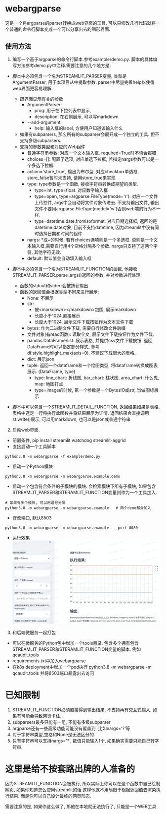 # webargparse

这是一个将argparse的parser转换成web界面的工具, 可以只修改几行代码就将一个普通的命令行脚本变成一个可以分享出去的图形界面.

## 使用方法

1. 编写一个基于argparse的命令行脚本.参考example/demo.py. 脚本的具体编写方法参考demo.py中注释.需要注意的几个地方是:
* 脚本中必须包含一个名为STREAMLIT_PARSER变量, 类型是ArgumentParser, 用于本项目从中提取参数. parser中尽量完善help以使得web界面更容易理解.
    * 跟界面显示有关的参数
        * ArgumentParser:
            * prog: 用于在下拉列表中显示,
            * description: 在右侧展示, 可以写markdown
        * --add-argument:
            * help: 输入框的label, 方便用户知道该输入什么
    * 如果有subparsers, 那么所有的subparser会展开成一个独立的工具. 但不支持多级subparsers.
    * 支持的参数类型和对应的Web组件
        * 普通字符串参数: 对应一个文本输入框.  required=True时不填会报错
        * choices=[]: 配置了选项, 对应单选下拉框, 若指定nargs参数可以是一个多选下拉框.
        * action='store_true', 输出为布尔型, 对应checkbox单选框. store_false暂时未支持, 请用store_true来实现
        * type: type参数是一个函数, 接收字符串转换成期望的类型.
            * type=int, type=float. 对应数字输入框
            * type=open, type=argparse.FileType(mode='r'): 对应一个文件上传控件, args中会自动将文件对象传进去. 不支持输出文件, 输出文件不要用argparse.FileType(model='w')否则web端的行为不一样.
            * type=datetime.date.fromisoformat: 对应日期选择框, 返回的是datetime.date对象, 目前不支持datetime, 因为streamlit中没有同时选择日期和时间的组件
        * nargs: *或+的时候, 若有choices选项则是一个多选框. 否则是一个文本输入框,需要自行用4个空格分隔多个参数. nargs只支持了这两个字符, 其他字符无效.
        * default: 默认值会自动填入输入框
* 脚本中必须包含一个名为STREAMLIT_FUNCTION的函数, 他接收STREAMLIT_PARSER.parse_args()返回的参数, 并对参数进行处理.
    * 函数的stdout和stderr会被捕获输出
    * 函数的返回值会根据类型不同来进行展示:
        * None: 不展示
        * str: 
            * 被&lt;markdown>&lt;/markdown>包围, 展示markdown
            * 长度小于1024,直接展示
            * 长度大于1024, 展示文件下载按钮作为文本文件下载
        * bytes: 作为二进制文件下载, 需要自行修改文件后缀
        * 文件对象(有read函数): 读取全文, 展示文件下载按钮作为文件下载.
        * pandas.DataFrame/list: 展示表格, 并提供csv文件下载按钮. 返回DataFrame时可以指定部分样式, 参考df.style.highlight_max(axis=0). 不建议下载很大的表格.
        * dict: 展示json
        * tuple: 返回一个dataframe和一个绘图类型, 将dataframe转换成图表展示. (DataFrame, type)
            * type: line_chart: 折线图, bar_chart: 柱状图, area_chart: 什么鬼, map: 地图打点
            * type=image的时候, 第一个参数是一个BytesIO或str, 当做图标展示

* 脚本中可以包含一个STREAMLIT_DETAIL_FUNCTION, 返回结果如果是表格, 表格中选定一行将执行此函数并将结果展示为详情. 返回结果会直接调用st.write()展示, 可以用markdown, 也可以是json或普通字符串

2. 启动web界面.
* 前置条件, pip install streamlit watchdog streamlit-aggrid
* 直接启动一个工具脚本
```
python3.8 -m webargparse -f example/demo.py
```
* 启动一个Python模块
```
python3.8 -m webargparse -m webargparse.example.demo
```
* 启动一个包含符合条件的子模块的模块.  会检索模块下所有子模块, 如果包含STREAMLIT_PARSER和STERAMLIT_FUNCTION变量则作为一个工具加入.
```
# 如果有多个模块, 可以用逗号分隔
python3.8 -m webargparse -m webargparse.example   # 两个demo都会加入
```
* 修改端口, 默认8503
```
python3.8 -m webargparse -m webargparse.example  --port 8080
```
* 运行效果
![image](demo.png)


3. 和后端微服务一起打包
* 可以在微服务的Python包中增加一个tools目录, 包含多个拥有包含STREAMLIT_PARSER和STERAMLIT_FUNCTION变量的脚本. 例如qcaudit.tools
* requirements.txt中加入webargparse
* 在k8s deployment中增加一个pod执行 python3.8 -m webargparse -m qcaudit.tools 并将8503端口暴露出去访问

# 已知限制
1. STREAMLIT_FUNCTION必须直接得到输出结果, 不支持再有交互式输入, 如果有可能会导致网页卡住.
2. subparsers最多只能有一组, 不能有多级subparser
3. argparse还有一些高级功能可能没有覆盖到, 比如nargs='?'等
4. 对于字符串类型,空格和None是无法区分的.
5. 只有字符串可以支持nargs='*', 数值只能输入1个, 如果确实需要只能自己转字符串.

# 这里是给不按套路出牌的人准备的

因为STREAMLIT_FUNCTION会被执行, 所以实际上你可以在这个函数中自己绘制网页, 如果你知道怎么使用streamlit的话.这样他就不用局限于根据返回值去渲染执行结果.  而是你可以自己设计最终的网页形态.

需要注意的是, 如果你这么做了, 那他在本地就无法执行了, 只能是一个WEB工具
